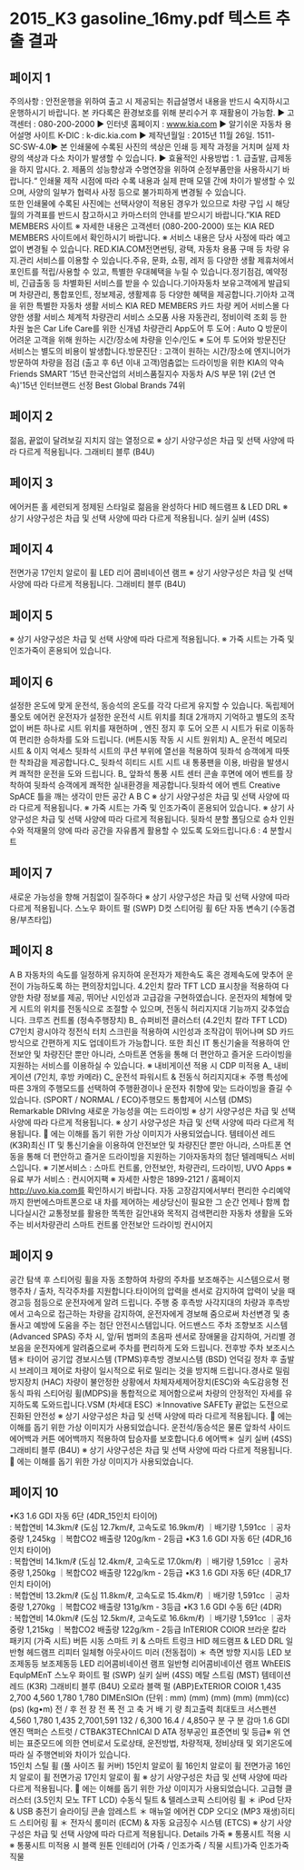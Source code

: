# 2015_K3 gasoline_16my.pdf 텍스트 추출 결과

## 페이지 1

  주의사항 : 안전운행을 위하여 출고 시 제공되는 취급설명서 내용을 반드시 숙지하시고 운행하시기 바랍니다.
  본 카다록은 환경보호를 위해 분리수거 후 재활용이 가능함.
  ▶ 고객센터 : 080-200-2000
  ▶ 인터넷 홈페이지 : www.kia.com                  ▶ 알기쉬운 자동차 용어설명 사이트 K-DIC : k-dic.kia.com
  ▶ 제작년월일 : 2015년 11월 26일.   1511-SC·SW-4.0▶ 본 인쇄물에 수록된 사진의 색상은 인쇄 등 제작 과정을 거치며 실제 차량의 색상과 다소 차이가 발생할 수 있습니다.
▶ 효율적인 사용방법 : 1. 급출발, 급제동을 하지 맙시다.  2. 제품의 성능향상과 수명연장을 위하여 순정부품만을 사용하시기 바랍니다.“  인쇄물 제작 시점에 따라 수록 내용과 실제 판매 모델 간에 차이가 발생할 수 있으며, 사양의 일부가 협력사 사정 등으로 불가피하게 변경될 수 있습니다.  
또한 인쇄물에 수록된 사진에는 선택사양이 적용된 경우가 있으므로 차량 구입 시 해당월의 가격표를 반드시 참고하시고 카마스터의 안내를 받으시기 바랍니다.”KIA RED MEMBERS 사이트 ※ 자세한 내용은 고객센터 (080-200-2000) 또는 KIA RED MEMBERS 사이트에서 확인하시기 바랍니다. ※ 서비스 내용은 당사 사정에 따라 예고없이 변경될 수 있습니다. RED.KIA.COM전면썬팅, 광택, 자동차 용품 
구매 등 차량 유지.관리 서비스를 
이용할 수 있습니다.주유, 문화, 쇼핑, 레저 등 다양한 
생활 제휴처에서 포인트를 
적립/사용할 수 있고, 특별한 
우대혜택을 누릴 수 있습니다.정기점검, 예약정비, 긴급출동 등
차별화된 서비스를 받을 수 
있습니다.기아자동차 보유고객에게 
발급되며 차량관리, 통합포인트, 
정보제공, 생활제휴 등 다양한 
혜택을 제공합니다.기아차 고객을 위한 특별한 자동차 생활 서비스 
KIA RED MEMBERS 카드 차량 케어 서비스몰 다양한 생활 서비스 체계적 차량관리 서비스
소모품 사용 자동관리, 정비이력 
조회 등 한 차원 높은 Car Life 
Care를 위한 신개념 차량관리 App도어 투 도어 : Auto Q 방문이 어려운 
고객을 위해 원하는 시간/장소에 
차량을 인수/인도
※ 도어 투 도어와 방문진단 서비스는 별도의 비용이 발생합니다.방문진단  : 고객이 원하는 
시간/장소에 엔지니어가 방문하여 
차량을 점검 (출고 후 6년 이내 고객)멈춤없는 드라이빙을 위한 KIA의 약속 
Friends SMART
 ’15년 한국산업의 서비스품질지수
자동차 A/S 부문 1위 (2년 연속)'15년 인터브랜드 선정
Best Global Brands 74위


## 페이지 2

젊음, 끝없이 달려보길
지치지 않는 열정으로
※ 상기 사양구성은 차급 및 선택 사양에 따라 다르게 적용됩니다.  그래비티 블루 (B4U)

## 페이지 3

에어커튼 홀 세련되게 정제된 스타일로 젊음을 완성하다
HID 헤드램프 & LED DRL
※ 상기 사양구성은 차급 및 선택 사양에 따라 다르게 적용됩니다.  실키 실버 (4SS)

## 페이지 4

전면가공 17인치 알로이 휠 
LED 리어 콤비네이션 램프 
※ 상기 사양구성은 차급 및 선택 사양에 따라 다르게 적용됩니다.  그래비티 블루 (B4U)

## 페이지 5

※ 상기 사양구성은 차급 및 선택 사양에 따라 다르게 적용됩니다.  ※ 가죽 시트는 가죽 및 인조가죽이 혼용되어 있습니다.   

## 페이지 6

설정한 온도에 맞게 운전석, 동승석의 온도를
각각 다르게 유지할 수 있습니다. 독립제어 풀오토 에어컨 
운전자가 설정한 운전석 시트 위치를 최대 2개까지 기억하고 
별도의 조작없이 버튼 하나로 시트 위치를 재현하며 , 
엔진 정지 후 도어 오픈 시 시트가 뒤로 이동하여 
편리한 승하차를 도와 드립니다. 
(버튼시동 작동 시 시트 원위치) A_ 운전석 메모리 시트 & 이지 억세스 
뒷좌석 시트의 쿠션 부위에 열선을 적용하여 
뒷좌석 승객에게 따뜻한 착좌감을 제공합니다.C_ 뒷좌석 히티드 시트 시트 내 통풍팬을 이용, 바람을 발생시켜 
쾌적한 운전을 도와 드립니다. B_ 앞좌석 통풍 시트 
센터 콘솔 후면에 에어 벤트를 장착하여 
뒷좌석 승객에게 쾌적한 실내환경을 제공합니다.뒷좌석 에어 벤트 
Creative
SpACE
틀을 깨는 생각이 만든 공간
A
B
C
※ 상기 사양구성은 차급 및 선택 사양에 따라 다르게 적용됩니다.  ※ 가죽 시트는 가죽 및 인조가죽이 혼용되어 있습니다.   ※ 상기 사양구성은 차급 및 선택 사양에 따라 다르게 적용됩니다.  뒷좌석 분할 폴딩으로 승차 인원 수와 
적재물의 양에 따라 공간을 자유롭게 
활용할 수 있도록 도와드립니다.6 : 4 분할시트 

## 페이지 7

새로운 가능성을 향해 거침없이 질주하다
※ 상기 사양구성은 차급 및 선택 사양에 따라 다르게 적용됩니다.  스노우 화이트 펄 (SWP)
D컷 스티어링 휠 
6단 자동 변속기
 (수동겸용/부츠타입)

## 페이지 8

A
B
자동차의 속도를 일정하게 유지하여 
운전자가 제한속도 혹은 경제속도에 맞추어 
운전이 가능하도록 하는 편의장치입니다.
4.2인치 칼라 TFT LCD 표시창을 적용하여 다양한 차량 
정보를 제공, 뛰어난 시인성과 고급감을 구현하였습니다.
운전자의 체형에 맞게 시트의 위치를 전동식으로 조절할 수 
있으며, 전동식 허리지지대 기능까지 갖추었습니다. 크루즈 컨트롤 (정속주행장치)
B_ 슈퍼비전 클러스터  (4.2인치 칼라 TFT LCD)
C7인치 광시야각 정전식 터치 스크린을 적용하여 시인성과 
조작감이 뛰어나며 SD 카드방식으로 간편하게 지도 
업데이트가 가능합니다. 또한 최신 IT 통신기술을 적용하여 
안전보안 및 차량진단 뿐만 아니라, 스마트폰 연동을 통해 
더 편안하고 즐거운 드라이빙을 지원하는   서비스를
이용하실 수 있습니다. ※ 내비게이션 적용 시 CDP 미적용 A_ 내비게이션                 (7인치, 후방 카메라)
C_ 운전석 파워시트 & 전동식 허리지지대＊ 
주행 특성에 따른 3개의 주행모드를 선택하여
주행환경이나 운전자 취향에 맞는 드라이빙을 
즐길 수 있습니다. (SPORT / NORMAL / ECO)주행모드 통합제어 시스템 (DMS) Remarkable
DRIvIng
새로운 가능성을 여는 드라이빙
※ 상기 사양구성은 차급 및 선택 사양에 따라 다르게 적용됩니다. ※ 상기 사양구성은 차급 및 선택 사양에 따라 다르게 적용됩니다.     에는 이해를 돕기 위한 가상 이미지가 사용되었습니다.   템테이션 레드 (K3R)최신 IT 및 통신기술을 이용하여 안전보안 및 차량진단 뿐만 아니라,
스마트폰 연동을 통해 더 편안하고 즐거운 드라이빙을 지원하는 기아자동차의 첨단 텔레매틱스 서비스입니다. 
※ 기본서비스 : 스마트 컨트롤, 안전보안, 차량관리, 드라이빙, UVO Apps   ※ 유료 부가 서비스 : 컨시어지팩   ※ 자세한 사항은 1899-2121 /   홈페이지 http://uvo.kia.com를 확인하시기 바랍니다.
자동 고장감지에서부터 
편리한 수리예약까지 한번에스마트폰으로 
내 차를 제어하는 세상당신이 필요한 그 순간 
언제나 함께 합니다실시간 교통정보를 활용한 
똑똑한 길안내와 목적지 검색편리한 자동차 생활을 
도와주는 비서차량관리 스마트 컨트롤 안전보안 드라이빙 컨시어지

## 페이지 9

공간 탐색 후 스티어링 휠을 자동 조향하여 차량의 주차를 보조해주는 시스템으로서 
평행주차 / 출차, 직각주차를 지원합니다.타이어의 압력을 센서로 감지하여 압력이 낮을 때 경고등 점등으로 
운전자에게 알려 드립니다. 주행 중 후측방 사각지대의 차량과 후측방에서 고속으로 접근하는 
차량을 감지하여, 운전자에게 경보해 줌으로써 차선변경 및 충돌사고 예방에 
도움을 주는 첨단 안전시스템입니다. 
어드밴스드 주차 조향보조 시스템 (Advanced SPAS)
주차 시, 앞/뒤 범퍼의 초음파 센서로 장애물을 감지하여, 거리별 경보음을
운전자에게 알려줌으로써 주차를 편리하게 도와 드립니다. 전후방 주차 보조시스템＊ 타이어 공기압 경보시스템 (TPMS)후측방 경보시스템 (BSD)
언덕길 정차 후 출발 시 브레이크 제어로 차량이 일시적으로 뒤로 밀리는 것을
방지해 드립니다.경사로 밀림 방지장치 (HAC)
차량이 불안정한 상황에서 차체자세제어장치(ESC)와 
속도감응형 전동식 파워 스티어링 휠(MDPS)을 
통합적으로 제어함으로써 차량의 안정적인 자세를 
유지하도록 도와드립니다.VSM (차세대 ESC) ＊Innovative 
SAFETy
끝없는 도전으로 진화된 안전성 
※ 상기 사양구성은 차급 및 선택 사양에 따라 다르게 적용됩니다.     에는 이해를 돕기 위한 가상 이미지가 사용되었습니다.   운전석/동승석은 물론 앞좌석 사이드 에어백과 커튼 에어백까지 적용하여 탑승자를 보호합니다.6 에어백＊ 
실키 실버 (4SS) 그래비티 블루 (B4U)
※ 상기 사양구성은 차급 및 선택 사양에 따라 다르게 적용됩니다.     에는 이해를 돕기 위한 가상 이미지가 사용되었습니다.   

## 페이지 10

•K3 1.6 GDI 자동 6단 (4DR_15인치 타이어)  
     : 복합연비 14.3km/ℓ (도심 12.7km/ℓ, 고속도로 16.9km/ℓ)  ｜배기량 1,591cc  ｜공차중량 1,245kg ｜복합CO2 배출량 120g/km  - 2등급
•K3 1.6 GDI 자동 6단 (4DR_16인치 타이어)  
     : 복합연비 14.1km/ℓ (도심 12.4km/ℓ, 고속도로 17.0km/ℓ)  ｜배기량 1,591cc  ｜공차중량 1,250kg  ｜복합CO2 배출량 122g/km - 2등급
•K3 1.6 GDI 자동 6단 (4DR_17인치 타이어)  
     : 복합연비 13.2km/ℓ (도심 11.8km/ℓ, 고속도로 15.4km/ℓ)  ｜배기량 1,591cc  ｜공차중량 1,270kg ｜복합CO2 배출량 131g/km - 3등급
•K3 1.6 GDI 수동 6단 (4DR)  
     : 복합연비 14.0km/ℓ (도심 12.5km/ℓ, 고속도로 16.6km/ℓ) ｜배기량 1,591cc  ｜공차중량 1,215kg ｜복합CO2 배출량 122g/km - 2등급
InTERIOR COlOR
브라운 칼라 패키지  (가죽 시트) 
버튼 시동 스마트 키 & 스마트 트렁크
HID 헤드램프 & LED DRL
일반형 헤드램프 리피터 일체형 아웃사이드 미러 (전동접이) ＊ 
측면 방향 지시등 LED 보조제동등 
보조제동등 LED 리어콤비네이션 램프 
일반형 리어콤비네이션 램프 
WhEElS EquIpMEnT
스노우 화이트 펄 (SWP) 실키 실버 (4SS) 메탈 스트림 (MST)
템테이션 레드 (K3R) 그래비티 블루 (B4U) 오로라 블랙 펄 (ABP)ExTERIOR COlOR
1,435
2,700
4,560
1,780 1,780
DIMEnSIOn   (단위 : mm)
(mm)
(mm)
(mm)
(mm)(cc)
(ps)
(kg•m)
전 / 후 전     장
전     폭
전     고
축     거       배  기  량
최고출력
최대토크
서스펜션4,560
1,780
1,435
2,7001,591
132 / 6,300
16.4 / 4,850구             분 구             분 감마 1.6 GDI 엔진
맥퍼슨 스트럿 / CTBAK3TEChnICAl D ATA
정부공인 표준연비 및 등급※ 위 연비는 표준모드에 의한 연비로서 도로상태, 운전방법, 차량적재, 정비상태 및 외기온도에 따라 실 주행연비와 차이가 있습니다.   
15인치 스틸 휠 
(풀 사이즈 휠 커버)
15인치 알로이 휠
16인치 알로이 휠
전면가공 16인치 알로이 휠
전면가공 17인치 알로이 휠
※ 상기 사양구성은 차급 및 선택 사양에 따라 다르게 적용됩니다.     에는 이해를 돕기 위한 가상 이미지가 사용되었습니다.   고급형 클러스터 (3.5인치 모노 TFT LCD) 수동식 틸트 & 텔레스코픽 스티어링 휠 ＊
iPod 단자 & USB 충전기 슬라이딩 콘솔 암레스트 ＊ 매뉴얼 에어컨
CDP 오디오 (MP3 재생)히티드 스티어링 휠 ＊ 
전자식 룸미러 (ECM) & 자동 요금징수 시스템 (ETCS) 
※ 상기 사양구성은 차급 및 선택 사양에 따라 다르게 적용됩니다.  Details
가죽 
※ 통풍시트 적용 시 
※ 통풍시트 미적용 시 
블랙 원톤 인테리어  (가죽 / 인조가죽 / 직물 시트)가죽 
인조가죽 
직물 

